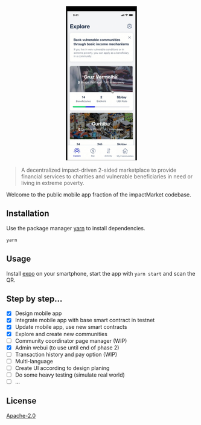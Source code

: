 <div align="center">
    <img style="max-height: 408px" src="preview.jpeg">
</div>


> A decentralized impact-driven 2-sided marketplace to provide financial services to charities and vulnerable beneficiaries in need or living in extreme poverty.

Welcome to the public mobile app fraction of the impactMarket codebase.

## Installation

Use the package manager [yarn](https://yarnpkg.com/) to install dependencies.

```bash
yarn
```

## Usage

Install [expo](https://expo.io/) on your smartphone, start the app with `yarn start` and scan the QR.

## Step by step...

- [x] Design mobile app
- [x] Integrate mobile app with base smart contract in testnet
- [x] Update mobile app, use new smart contracts
- [x] Explore and create new communities
- [ ] Community coordinator page manager (WIP)
- [x] Admin webui (to use until end of phase 2)
- [ ] Transaction history and pay option (WIP)
- [ ] Multi-language
- [ ] Create UI according to design planing
- [ ] Do some heavy testing (simulate real world)
- [ ] ...

## License
[Apache-2.0](LICENSE)